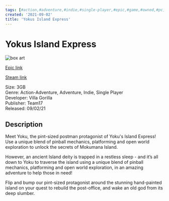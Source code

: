 ```yaml
---
tags: [#action,#adventure,#indie,#single-player,#epic,#game,#owned,#pc]
created: '2021-09-02'
title: 'Yokus Island Express'
---
```

# Yokus Island Express

![box art](https://cdn1.epicgames.com/salesEvent/salesEvent/EGS_YokusIslandExpress_VillaGorilla_S3_2560x1440-8af00b59559d95cb80e7167c8fa696b7?h=270&amp;resize=1&amp;w=480)

[Epic link](https://www.epicgames.com/store/en-US/p/yokus-island-express)

[Steam link](https://store.steampowered.com/app/334940/Yokus_Island_Express/?snr=1_7_7_151_150_1)

Size: 3GB  
Genre: Action-Adventure, Adventure, Indie, Single Player  
Developer:  Villa Gorilla  
Publisher: Team17  
Released: 09/02/21  

## Description

Meet Yoku, the pint-sized postman protagonist of Yoku's Island Express! Use a unique blend of pinball mechanics, platforming and open world exploration to unlock the secrets of Mokumana Island.

However, an ancient Island deity is trapped in a restless sleep - and it’s all down to Yoku to traverse the island using a unique blend of pinball mechanics, platforming and open world exploration, in an amazing adventure to help those in need!

Flip and bump our pint-sized protagonist around the stunning hand-painted island on your quest to rebuild the post-office, and wake an old god from its deep slumber.
